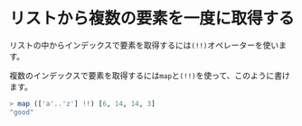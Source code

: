 リストから複数の要素を一度に取得する
====================================

リストの中からインデックスで要素を取得するには`(!!)`オペレーターを使います。

複数のインデックスで要素を取得するには`map`と`(!!)`を使って、このように書けます。

```haskell
> map (['a'..'z'] !!) [6, 14, 14, 3]
"good"
```
